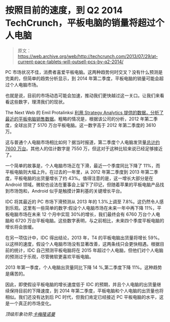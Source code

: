 # 按照目前的速度，到 Q2 2014 TechCrunch，平板电脑的销量将超过个人电脑

> 原文：<https://web.archive.org/web/http://techcrunch.com/2013/07/29/at-current-pace-tablets-will-outsell-pcs-by-q2-2014/>

PC 市场状况不佳，消费者喜爱平板电脑。这两种趋势何时交叉？没有什么预测是完美的，但简单的趋势分析显示，到 2014 年第二季度，平板电脑的销量可能会超过个人电脑市场。

也就是说，目前的市场动态可能会加速，推动我们更快越过这一关口。让我们来看看这些数字，理清我们的现状。

The Next Web 的 Emil Protalinksi [利用 Strategy Analytics 提供的数据，分析了最近的平板电脑销售数据](https://web.archive.org/web/20230130013046/http://thenextweb.com/insider/2013/07/29/strategy-analytics-androids-tablet-shipments-up-to-67-in-q2-2013-ios-fell-to-28-3-and-windows-secured-4-5/)。粗略的情况是，根据该公司的分析，2012 年第二季度，全球出货了 5170 万台平板电脑。这一数字高于 2012 年第二季度的 3610 万。

这与普通个人电脑市场相比如何？据当时报道，第二季度个人电脑发货量[总计约 7600 万台](https://web.archive.org/web/20230130013046/http://allthingsd.com/20130710/lenovo-is-once-again-king-of-shrinking-pc-market/)。其他人的估计数字是 7550 万，但这对于这种比较来说已经足够接近了。

一个简单的故事是，个人电脑市场正在下滑，最近一个季度同比下降了 11%，而平板电脑则大幅上升。在过去的一年里，从 2012 年第二季度到 2013 年第二季度，平板电脑的出货量增长了约 43%。值得注意的是，这一增长大部分是在 Android 领域。微软也设法在董事会上留下了印记，但随着苹果的平板电脑产品找到市场饱和，Android 似乎是触摸计算利基的关键增长平台。

IDC 将其最近的 PC 市场下滑预测从 2013 年的 1.3%上调至 7.8%。这仍然令人感到乐观。这里有一些简单的数字:假设个人电脑市场在未来一年中再下降 11%，平板电脑市场在未来 12 个月中实现 30%的增长，我们最终会有 6760 万台个人电脑和 6720 万台平板电脑。这些数字表明，与之前相比，未来四个季度平板电脑的增长将会放缓。

在另一项估计中，IDC 得出结论，2013 年，T4 的平板电脑出货量将增长 59%。以这样的速度，假设个人电脑市场没有显著改善，这两条线只会更快相遇。根据目前的统计，IDC 自己预测平板电脑将在 2015 年超过个人电脑，但他们对个人电脑的预测过于乐观，尽管微软更喜欢平板电脑。

2013 年第一季度，个人电脑出货量同比下降 14 %,第二季度下降 11%。这种趋势是痛苦的。

因此，即使假设平板电脑的增长速度低于 IDC 的预期，并且个人电脑的出货量继续保持目前的下降速度，到 2014 年第二季度，平板电脑和个人电脑的出货量也将相似。我们还没有达到后 PC 时代，但我们肯定已经接近 PC 平板电脑的水平，这是一个真正的市场变化。

*顶级形象功劳:[卡梅隆诺曼](https://web.archive.org/web/20230130013046/http://www.flickr.com/photos/censemaking/)*